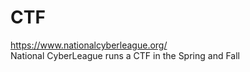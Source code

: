 # CTF

https://www.nationalcyberleague.org/    
National CyberLeague runs a CTF in the Spring and Fall
